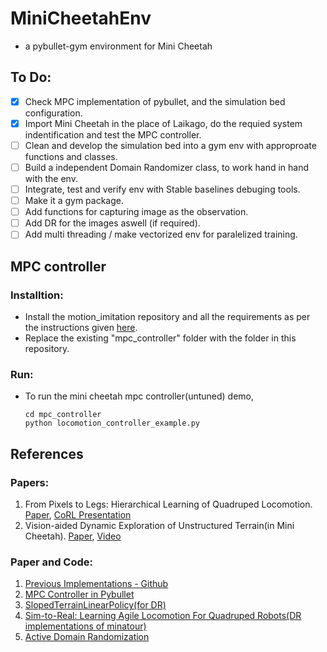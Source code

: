 # MiniCheetahEnv
-  a pybullet-gym environment for Mini Cheetah


## To Do:

- [x] Check MPC implementation of pybullet, and the simulation bed configuration.
- [x] Import Mini Cheetah in the place of Laikago, do the requied system indentification and test the MPC controller.
- [ ] Clean and develop the simulation bed into a gym env with approproate functions and classes.
- [ ] Build a independent Domain Randomizer class, to work hand in hand with the env.
- [ ] Integrate, test and verify env with Stable baselines debuging tools.
- [ ] Make it a gym package.
- [ ] Add functions for capturing image as the observation.
- [ ] Add DR for the images aswell (if required).
- [ ] Add multi threading / make vectorized env for paralelized training.

## MPC controller

### Installtion:
* Install the motion_imitation repository and all the requirements as per the instructions given [here](https://github.com/google-research/motion_imitation).
* Replace the existing "mpc_controller" folder with the folder in this repository.

### Run:
* To run the mini cheetah mpc controller(untuned) demo,

      cd mpc_controller
      python locomotion_controller_example.py



## References

### Papers:

1. From Pixels to Legs: Hierarchical Learning of Quadruped Locomotion. [Paper](https://arxiv.org/abs/2011.11722), [CoRL Presentation](https://youtu.be/o4PDEnqjT0I)
2. Vision-aided Dynamic Exploration of Unstructured Terrain(in Mini Cheetah). [Paper](https://ieeexplore.ieee.org/document/9196777), [Video](https://youtu.be/Tv7Vd-gF11s)

### Paper and Code:

1. [Previous Implementations - Github](https://github.com/topics/mini-cheetah)
2. [MPC Controller in Pybullet](https://github.com/google-research/motion_imitation/tree/master/mpc_controller)
3. [SlopedTerrainLinearPolicy(for DR)](https://github.com/StochLab/SlopedTerrainLinearPolicy)
4. [Sim-to-Real: Learning Agile Locomotion For Quadruped Robots(DR implementations of minatour)](https://github.com/bulletphysics/bullet3/tree/master/examples/pybullet/gym/pybullet_envs/minitaur/envs)
5. [Active Domain Randomization](https://paperswithcode.com/paper/active-domain-randomization)

